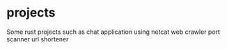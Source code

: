 # projects
Some rust projects
such as chat application using netcat
web crawler 
port scanner
url shortener
